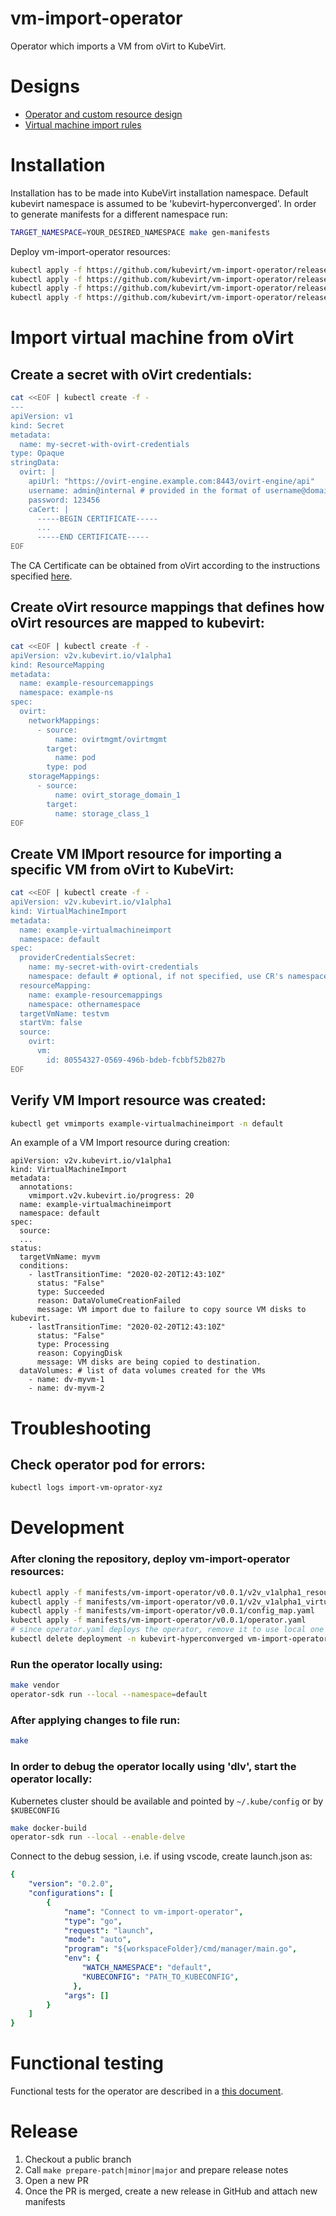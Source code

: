 vm-import-operator
==================

Operator which imports a VM from oVirt to KubeVirt.

# Designs
* [Operator and custom resource design](docs/design.md)
* [Virtual machine import rules](docs/rules.md)

# Installation
Installation has to be made into KubeVirt installation namespace.
Default kubevirt namespace is assumed to be 'kubevirt-hyperconverged'.
In order to generate manifests for a different namespace run:
```bash
TARGET_NAMESPACE=YOUR_DESIRED_NAMESPACE make gen-manifests
```

Deploy vm-import-operator resources:
```bash
kubectl apply -f https://github.com/kubevirt/vm-import-operator/releases/download/v0.0.1/v2v_v1alpha1_resourcemapping_crd.yaml
kubectl apply -f https://github.com/kubevirt/vm-import-operator/releases/download/v0.0.1/v2v_v1alpha1_virtualmachineimport_crd.yaml
kubectl apply -f https://github.com/kubevirt/vm-import-operator/releases/download/v0.0.1/config_map.yaml
kubectl apply -f https://github.com/kubevirt/vm-import-operator/releases/download/v0.0.1/operator.yaml
```

# Import virtual machine from oVirt
## Create a secret with oVirt credentials:
```bash
cat <<EOF | kubectl create -f -
---
apiVersion: v1
kind: Secret
metadata:
  name: my-secret-with-ovirt-credentials
type: Opaque
stringData:
  ovirt: |
    apiUrl: "https://ovirt-engine.example.com:8443/ovirt-engine/api"
    username: admin@internal # provided in the format of username@domain
    password: 123456
    caCert: |
      -----BEGIN CERTIFICATE-----
      ...
      -----END CERTIFICATE-----
EOF
```

The CA Certificate can be obtained from oVirt according to the instructions specified [here](http://ovirt.github.io/ovirt-engine-api-model/4.4/#_obtaining_the_ca_certificate).

## Create oVirt resource mappings that defines how oVirt resources are mapped to kubevirt:
```bash
cat <<EOF | kubectl create -f -
apiVersion: v2v.kubevirt.io/v1alpha1
kind: ResourceMapping
metadata:
  name: example-resourcemappings
  namespace: example-ns
spec:
  ovirt:
    networkMappings:
      - source:
          name: ovirtmgmt/ovirtmgmt
        target:
          name: pod
        type: pod
    storageMappings:
      - source:
          name: ovirt_storage_domain_1
        target:
          name: storage_class_1
EOF
```

## Create VM IMport resource for importing a specific VM from oVirt to KubeVirt:
```bash
cat <<EOF | kubectl create -f -
apiVersion: v2v.kubevirt.io/v1alpha1
kind: VirtualMachineImport
metadata:
  name: example-virtualmachineimport
  namespace: default
spec:
  providerCredentialsSecret:
    name: my-secret-with-ovirt-credentials
    namespace: default # optional, if not specified, use CR's namespace
  resourceMapping:
    name: example-resourcemappings
    namespace: othernamespace
  targetVmName: testvm
  startVm: false
  source:
    ovirt:
      vm:
        id: 80554327-0569-496b-bdeb-fcbbf52b827b
EOF
```

## Verify VM Import resource was created:

```bash
kubectl get vmimports example-virtualmachineimport -n default
```

An example of a VM Import resource during creation:
```
apiVersion: v2v.kubevirt.io/v1alpha1
kind: VirtualMachineImport
metadata:
  annotations:
    vmimport.v2v.kubevirt.io/progress: 20
  name: example-virtualmachineimport
  namespace: default
spec:
  source:
  ...
status:
  targetVmName: myvm
  conditions:
    - lastTransitionTime: "2020-02-20T12:43:10Z"
      status: "False"
      type: Succeeded
      reason: DataVolumeCreationFailed
      message: VM import due to failure to copy source VM disks to kubevirt.
    - lastTransitionTime: "2020-02-20T12:43:10Z"
      status: "False"
      type: Processing
      reason: CopyingDisk
      message: VM disks are being copied to destination.
  dataVolumes: # list of data volumes created for the VMs
    - name: dv-myvm-1
    - name: dv-myvm-2
```


# Troubleshooting

## Check operator pod for errors:
```bash
kubectl logs import-vm-oprator-xyz
```

# Development
### After cloning the repository, deploy vm-import-operator resources:
```bash
kubectl apply -f manifests/vm-import-operator/v0.0.1/v2v_v1alpha1_resourcemapping_crd.yaml
kubectl apply -f manifests/vm-import-operator/v0.0.1/v2v_v1alpha1_virtualmachineimport_crd.yaml
kubectl apply -f manifests/vm-import-operator/v0.0.1/config_map.yaml
kubectl apply -f manifests/vm-import-operator/v0.0.1/operator.yaml
# since operator.yaml deploys the operator, remove it to use local one
kubectl delete deployment -n kubevirt-hyperconverged vm-import-operator
```
### Run the operator locally using:
```bash
make vendor
operator-sdk run --local --namespace=default
```

### After applying changes to file run:
```bash
make
```

### In order to debug the operator locally using 'dlv', start the operator locally:
Kubernetes cluster should be available and pointed by `~/.kube/config` or by `$KUBECONFIG`

```bash
make docker-build
operator-sdk run --local --enable-delve
```
Connect to the debug session, i.e. if using vscode, create launch.json as:

```yaml
{
    "version": "0.2.0",
    "configurations": [
        {
            "name": "Connect to vm-import-operator",
            "type": "go",
            "request": "launch",
            "mode": "auto",
            "program": "${workspaceFolder}/cmd/manager/main.go",
            "env": {
                "WATCH_NAMESPACE": "default",
                "KUBECONFIG": "PATH_TO_KUBECONFIG",
              },
            "args": []
        }
    ]
}
```

# Functional testing
Functional tests for the operator are described in a [this document](docs/functional-tests.md).

# Release
1. Checkout a public branch
2. Call `make prepare-patch|minor|major` and prepare release notes
3. Open a new PR
4. Once the PR is merged, create a new release in GitHub and attach new manifests
